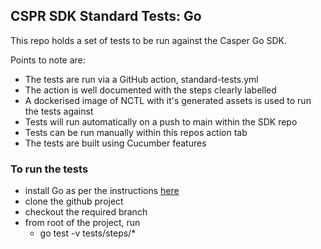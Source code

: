 ## CSPR SDK Standard Tests: Go

This repo holds a set of tests to be run against the Casper Go SDK.

Points to note are:

- The tests are run via a GitHub action, standard-tests.yml
- The action is well documented with the steps clearly labelled
- A dockerised image of NCTL with it's generated assets is used to run the tests against
- Tests will run automatically on a push to main within the SDK repo
- Tests can be run manually within this repos action tab
- The tests are built using Cucumber features


### To run the tests

- install Go as per the instructions [here](https://go.dev/doc/install)
- clone the github project
- checkout the required branch
- from root of the project, run 
  - go test -v  tests/steps/*
